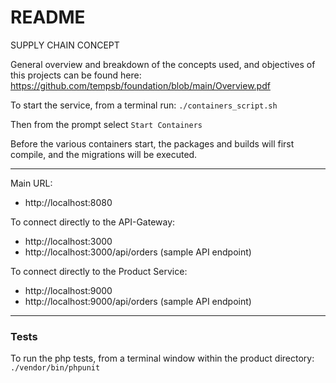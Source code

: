 # README

SUPPLY CHAIN CONCEPT 

General overview and breakdown of the concepts used, and objectives of this projects can be found here: https://github.com/tempsb/foundation/blob/main/Overview.pdf


To start the service, from a terminal run:
`
./containers_script.sh
`

Then from the prompt select
`Start Containers`

Before the various containers start, the packages and builds will first compile, and the migrations will be executed.

----

Main URL:
* http://localhost:8080

To connect directly to the API-Gateway:
* http://localhost:3000
* http://localhost:3000/api/orders (sample API endpoint)


To connect directly to the Product Service:
* http://localhost:9000
* http://localhost:9000/api/orders (sample API endpoint)

----

### Tests

To run the php tests, from a terminal window within the product directory:
`./vendor/bin/phpunit`
